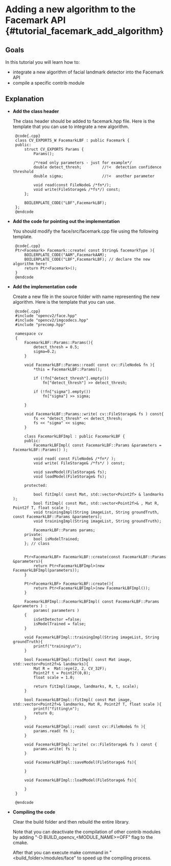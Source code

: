 Adding a new algorithm to the Facemark API {#tutorial_facemark_add_algorithm}
==========================================================

Goals
----

In this tutorial you will learn how to:
- integrate a new algorithm of facial landmark detector into the Facemark API
- compile a specific contrib module


Explanation
-----------

-  **Add the class header**

    The class header should be added to facemark.hpp file.
    Here is the template that you can use to integrate a new algorithm.

        @code{.cpp}
        class CV_EXPORTS_W FacemarkLBF : public Facemark {
        public:
            struct CV_EXPORTS Params {
                Params();

                /*read only parameters - just for example*/
                double detect_thresh;         //!<  detection confidence threshold
                double sigma;                 //!<  another parameter

                void read(const FileNode& /*fn*/);
                void write(FileStorage& /*fs*/) const;
            };

            BOILERPLATE_CODE("LBF",FacemarkLBF);
        };
        @endcode

-  **Add the code for pointing out the implementation**

    You should modify the face/src/facemark.cpp file using the following template.

        @code{.cpp}
        Ptr<Facemark> Facemark::create( const String& facemarkType ){
            BOILERPLATE_CODE("AAM",FacemarkAAM);
            BOILERPLATE_CODE("LBF",FacemarkLBF); // declare the new algorithm here!
            return Ptr<Facemark>();
        }
        @endcode

-  **Add the implementation code**

    Create a new file in the source folder with name representing the new algorithm.
    Here is the template that you can use.

        @code{.cpp}
        #include "opencv2/face.hpp"
        #include "opencv2/imgcodecs.hpp"
        #include "precomp.hpp"

        namespace cv
        {
            FacemarkLBF::Params::Params(){
                detect_thresh = 0.5;
                sigma=0.2;
            }

            void FacemarkLBF::Params::read( const cv::FileNode& fn ){
                *this = FacemarkLBF::Params();

                if (!fn["detect_thresh"].empty())
                    fn["detect_thresh"] >> detect_thresh;

                if (!fn["sigma"].empty())
                    fn["sigma"] >> sigma;

            }

            void FacemarkLBF::Params::write( cv::FileStorage& fs ) const{
                fs << "detect_thresh" << detect_thresh;
                fs << "sigma" << sigma;
            }

            class FacemarkLBFImpl : public FacemarkLBF {
            public:
                FacemarkLBFImpl( const FacemarkLBF::Params &parameters = FacemarkLBF::Params() );

                void read( const FileNode& /*fn*/ );
                void write( FileStorage& /*fs*/ ) const;

                void saveModel(FileStorage& fs);
                void loadModel(FileStorage& fs);

            protected:

                bool fitImpl( const Mat, std::vector<Point2f> & landmarks );
                bool fitImpl( const Mat, std::vector<Point2f>& , Mat R, Point2f T, float scale );
                void trainingImpl(String imageList, String groundTruth, const FacemarkLBF::Params &parameters);
                void trainingImpl(String imageList, String groundTruth);

                FacemarkLBF::Params params;
            private:
                bool isModelTrained;
            }; // class


            Ptr<FacemarkLBF> FacemarkLBF::create(const FacemarkLBF::Params &parameters){
                return Ptr<FacemarkLBFImpl>(new FacemarkLBFImpl(parameters));
            }

            Ptr<FacemarkLBF> FacemarkLBF::create(){
                return Ptr<FacemarkLBFImpl>(new FacemarkLBFImpl());
            }

            FacemarkLBFImpl::FacemarkLBFImpl( const FacemarkLBF::Params &parameters ) :
                params( parameters )
            {
                isSetDetector =false;
                isModelTrained = false;
            }

            void FacemarkLBFImpl::trainingImpl(String imageList, String groundTruth){
                printf("training\n");
            }

            bool FacemarkLBFImpl::fitImpl( const Mat image, std::vector<Point2f>& landmarks){
                Mat R =  Mat::eye(2, 2, CV_32F);
                Point2f t = Point2f(0,0);
                float scale = 1.0;

                return fitImpl(image, landmarks, R, t, scale);
            }

            bool FacemarkLBFImpl::fitImpl( const Mat image, std::vector<Point2f>& landmarks, Mat R, Point2f T, float scale ){
                printf("fitting\n");
                return 0;
            }

            void FacemarkLBFImpl::read( const cv::FileNode& fn ){
                params.read( fn );
            }

            void FacemarkLBFImpl::write( cv::FileStorage& fs ) const {
                params.write( fs );
            }

            void FacemarkLBFImpl::saveModel(FileStorage& fs){

            }

            void FacemarkLBFImpl::loadModel(FileStorage& fs){

            }
        }

        @endcode

-  **Compiling the code**

    Clear the build folder and then rebuild the entire library.

    Note that you can deactivate the compilation of other contrib modules by adding "-D BUILD_opencv_<MODULE_NAME>=OFF" flag to the cmake.

    After that you can execute make command in "<build_folder>/modules/face" to speed up the compiling process.
